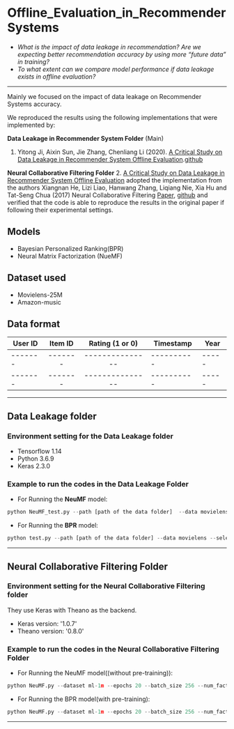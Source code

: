 # Offline_Evaluation_in_RecommenderSystems

- *What is the impact of data leakage in recommendation? Are we expecting better recommendation accuracy by using more “future data” in training?*
- *To what extent can we compare model performance if data leakage exists in offline evaluation?*

___

Mainly we focused on the impact of data leakage on Recommender Systems accuracy.

We reproduced the results using the following implementations that were implemented by:

**Data Leakage in Recommender System Folder** (Main)
1. Yitong Ji, Aixin Sun, Jie Zhang, Chenliang Li (2020). [A Critical Study on Data Leakage in Recommender System Offline Evaluation](https://arxiv.org/abs/2010.11060).[github](https://github.com/dataLeakageRec/dataLeakageRec)

**Neural Collaborative Filtering Folder**
2. [A Critical Study on Data Leakage in Recommender System Offline Evaluation](https://arxiv.org/abs/2010.11060) adopted the implementation from the authors Xiangnan He, Lizi Liao, Hanwang Zhang, Liqiang Nie, Xia Hu and Tat-Seng Chua (2017) Neural Collaborative Filtering [Paper](https://arxiv.org/abs/1708.05031), [github](https://github.com/hexiangnan/) and verified that the code is able to reproduce the results in the original paper if following their experimental settings.


## **Models**
- Bayesian Personalized Ranking(BPR) 
- Neural Matrix Factorization (NueMF)


## **Dataset used**
- Movielens-25M
- Amazon-music

## Data format

| User ID | Item ID | Rating (1 or 0) | Timestamp | Year | 
| ------- |:-------:|:---------------:| ----------|----- |
| ------- | ------- | --------------- | ----------|----- |
| ------- | ------- | --------------- | ----------|----- |

***

##  Data Leakage folder
### **Environment setting for the Data Leakage folder**
- Tensorflow 1.14
- Python 3.6.9
- Keras 2.3.0

### **Example to run the codes in the Data Leakage Folder**

- For Running the **NeuMF** model:

```python
python NeuMF_test.py --path [path of the data folder]  --data movielens --selected_year 4 --num_years_added 0 --gpu 1 --regs 0.01 --learning_rate 0.001 --num_negatives 4 --mf_dim 64
```

- For Running the **BPR** model:

```python
python test.py --path [path of the data folder] --data movielens --selected_year 4 --num_years_added 0 --gpu 1 --factors 64 --learning_rate 0.001 --reg 0.01
```
***

## Neural Collaborative Filtering Folder

### **Environment setting for the Neural Collaborative Filtering folder**
They use Keras with Theano as the backend.

- Keras version: '1.0.7'
- Theano version: '0.8.0'



### **Example to run the codes in the Neural Collaborative Filtering Folder**

- For Running the NeuMF model((without pre-training)):

```python
python NeuMF.py --dataset ml-1m --epochs 20 --batch_size 256 --num_factors 8 --layers [64,32,16,8] --reg_mf 0 --reg_layers [0,0,0,0] --num_neg 4 --lr 0.001 --learner adam --verbose 1 --out 1
```

- For Running the BPR model(with pre-training):

```python
python NeuMF.py --dataset ml-1m --epochs 20 --batch_size 256 --num_factors 8 --layers [64,32,16,8] --num_neg 4 --lr 0.001 --learner adam --verbose 1 --out 1 --mf_pretrain Pretrain/ml-1m_GMF_8_1501651698.h5 --mlp_pretrain Pretrain/ml-1m_MLP_[64,32,16,8]_1501652038.h5

```
***
